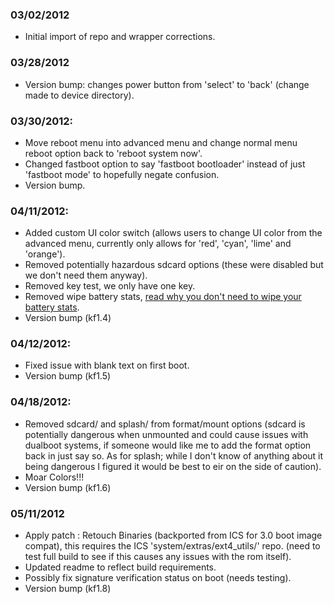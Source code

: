 ### 03/02/2012
* Initial import of repo and wrapper corrections.

### 03/28/2012
* Version bump: changes power button from 'select' to 'back' (change made to device directory).

### 03/30/2012:
* Move reboot menu into advanced menu and change normal menu reboot option back to 'reboot system now'.
* Changed fastboot option to say 'fastboot bootloader' instead of just 'fastboot mode' to hopefully negate confusion.
* Version bump.

### 04/11/2012:
* Added custom UI color switch (allows users to change UI color from the advanced menu, currently only allows for 'red', 'cyan', 'lime' and 'orange').
* Removed potentially hazardous sdcard options (these were disabled but we don't need them anyway).
* Removed key test, we only have one key.
* Removed wipe battery stats, [read why you don't need to wipe your battery stats](https://plus.google.com/105051985738280261832/posts/FV3LVtdVxPT).
* Version bump (kf1.4)

### 04/12/2012:
* Fixed issue with blank text on first boot.
* Version bump (kf1.5)

### 04/18/2012:
* Removed sdcard/ and splash/ from format/mount options (sdcard is potentially dangerous when unmounted and could cause issues with dualboot systems, if someone would like me to add the format option back in just say so. As for splash; while I don't know of anything about it being dangerous I figured it would be best to eir on the side of caution).
* Moar Colors!!!
* Version bump (kf1.6)

### 05/11/2012
* Apply patch : Retouch Binaries (backported from ICS for 3.0 boot image compat), this requires the ICS 'system/extras/ext4_utils/' repo. (need to test full build to see if this causes any issues with the rom itself).
* Updated readme to reflect build requirements.
* Possibly fix signature verification status on boot (needs testing).
* Version bump (kf1.8)
